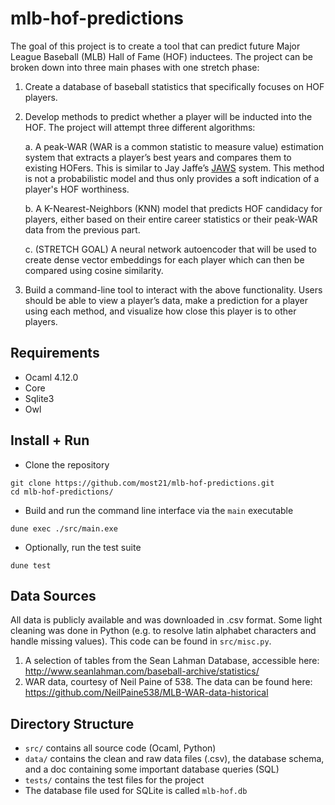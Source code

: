 # mlb-hof-predictions

The goal of this project is to create a tool that can predict future Major League Baseball (MLB) Hall of Fame (HOF) inductees. The project can be broken down into three main phases with one stretch phase:

1. Create a database of baseball statistics that specifically focuses on HOF players.

2. Develop methods to predict whether a player will be inducted into the HOF. The project will attempt three different algorithms:

   a. A peak-WAR (WAR is a common statistic to measure value) estimation system that extracts a player’s best years and compares them to existing HOFers. This is similar to Jay Jaffe’s [JAWS](https://www.mlb.com/glossary/miscellaneous/jaws) system. This method is not a probabilistic model and thus only provides a soft indication of a player's HOF worthiness.

   b.   A K-Nearest-Neighbors (KNN) model that predicts HOF candidacy for players, either based on their entire career statistics or their peak-WAR data from the previous part.

   c.   (STRETCH GOAL) A neural network autoencoder that will be used to create dense vector embeddings for each player which can then be compared using cosine similarity.

3. Build a command-line tool to interact with the above functionality. Users should be able to view a player’s data, make a prediction for a player using each method, and visualize how close this player is to other players.

## Requirements
- Ocaml 4.12.0
- Core
- Sqlite3
- Owl

## Install + Run
- Clone the repository
```shell
git clone https://github.com/most21/mlb-hof-predictions.git
cd mlb-hof-predictions/
```

- Build and run the command line interface via the `main` executable
```shell
dune exec ./src/main.exe
```

- Optionally, run the test suite
```shell
dune test
```

## Data Sources
All data is publicly available and was downloaded in .csv format. Some light cleaning was done in Python (e.g. to resolve latin alphabet characters and handle missing values). This code can be found in `src/misc.py`.
1. A selection of tables from the Sean Lahman Database, accessible here: http://www.seanlahman.com/baseball-archive/statistics/
2. WAR data, courtesy of Neil Paine of 538. The data can be found here: https://github.com/NeilPaine538/MLB-WAR-data-historical

## Directory Structure

- `src/` contains all source code (Ocaml, Python)
- `data/` contains the clean and raw data files (.csv), the database schema, and a doc containing some important database queries (SQL)
- `tests/` contains the test files for the project
- The database file used for SQLite is called `mlb-hof.db`